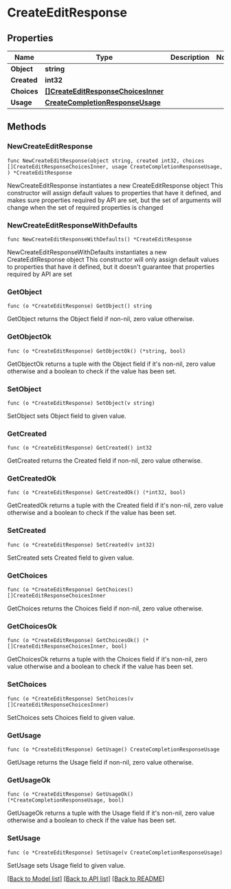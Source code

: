 # CreateEditResponse

## Properties

Name | Type | Description | Notes
------------ | ------------- | ------------- | -------------
**Object** | **string** |  | 
**Created** | **int32** |  | 
**Choices** | [**[]CreateEditResponseChoicesInner**](CreateEditResponseChoicesInner.md) |  | 
**Usage** | [**CreateCompletionResponseUsage**](CreateCompletionResponseUsage.md) |  | 

## Methods

### NewCreateEditResponse

`func NewCreateEditResponse(object string, created int32, choices []CreateEditResponseChoicesInner, usage CreateCompletionResponseUsage, ) *CreateEditResponse`

NewCreateEditResponse instantiates a new CreateEditResponse object
This constructor will assign default values to properties that have it defined,
and makes sure properties required by API are set, but the set of arguments
will change when the set of required properties is changed

### NewCreateEditResponseWithDefaults

`func NewCreateEditResponseWithDefaults() *CreateEditResponse`

NewCreateEditResponseWithDefaults instantiates a new CreateEditResponse object
This constructor will only assign default values to properties that have it defined,
but it doesn't guarantee that properties required by API are set

### GetObject

`func (o *CreateEditResponse) GetObject() string`

GetObject returns the Object field if non-nil, zero value otherwise.

### GetObjectOk

`func (o *CreateEditResponse) GetObjectOk() (*string, bool)`

GetObjectOk returns a tuple with the Object field if it's non-nil, zero value otherwise
and a boolean to check if the value has been set.

### SetObject

`func (o *CreateEditResponse) SetObject(v string)`

SetObject sets Object field to given value.


### GetCreated

`func (o *CreateEditResponse) GetCreated() int32`

GetCreated returns the Created field if non-nil, zero value otherwise.

### GetCreatedOk

`func (o *CreateEditResponse) GetCreatedOk() (*int32, bool)`

GetCreatedOk returns a tuple with the Created field if it's non-nil, zero value otherwise
and a boolean to check if the value has been set.

### SetCreated

`func (o *CreateEditResponse) SetCreated(v int32)`

SetCreated sets Created field to given value.


### GetChoices

`func (o *CreateEditResponse) GetChoices() []CreateEditResponseChoicesInner`

GetChoices returns the Choices field if non-nil, zero value otherwise.

### GetChoicesOk

`func (o *CreateEditResponse) GetChoicesOk() (*[]CreateEditResponseChoicesInner, bool)`

GetChoicesOk returns a tuple with the Choices field if it's non-nil, zero value otherwise
and a boolean to check if the value has been set.

### SetChoices

`func (o *CreateEditResponse) SetChoices(v []CreateEditResponseChoicesInner)`

SetChoices sets Choices field to given value.


### GetUsage

`func (o *CreateEditResponse) GetUsage() CreateCompletionResponseUsage`

GetUsage returns the Usage field if non-nil, zero value otherwise.

### GetUsageOk

`func (o *CreateEditResponse) GetUsageOk() (*CreateCompletionResponseUsage, bool)`

GetUsageOk returns a tuple with the Usage field if it's non-nil, zero value otherwise
and a boolean to check if the value has been set.

### SetUsage

`func (o *CreateEditResponse) SetUsage(v CreateCompletionResponseUsage)`

SetUsage sets Usage field to given value.



[[Back to Model list]](../README.md#documentation-for-models) [[Back to API list]](../README.md#documentation-for-api-endpoints) [[Back to README]](../README.md)


